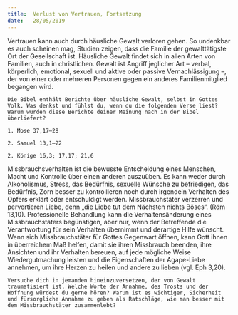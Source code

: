 ```yaml
---
title:  Verlust von Vertrauen, Fortsetzung
date:   28/05/2019
---
```


Vertrauen kann auch durch häusliche Gewalt verloren gehen. So undenkbar es auch scheinen mag, Studien zeigen, dass die Familie der gewalttätigste Ort der Gesellschaft ist. Häusliche Gewalt findet sich in allen Arten von Familien, auch in christlichen. Gewalt ist Angriff jeglicher Art – verbal, körperlich, emotional, sexuell und aktive oder passive Vernachlässigung –, der von einer oder mehreren Personen gegen ein anderes Familienmitglied begangen wird.

`Die Bibel enthält Berichte über häusliche Gewalt, selbst in Gottes Volk. Was denkst und fühlst du, wenn du die folgenden Verse liest? Warum wurden diese Berichte deiner Meinung nach in der Bibel überliefert?`

`1. Mose 37,17–28`

`2. Samuel 13,1–22`

`2. Könige 16,3; 17,17; 21,6`

Missbrauchsverhalten ist die bewusste Entscheidung eines Menschen, Macht und Kontrolle über einen anderen auszuüben. Es kann weder durch Alkoholismus, Stress, das Bedürfnis, sexuelle Wünsche zu befriedigen, das Bedürfnis, Zorn besser zu kontrollieren noch durch irgendein Verhalten des Opfers erklärt oder entschuldigt werden. Missbrauchstäter verzerren und pervertieren Liebe, denn „die Liebe tut dem Nächsten nichts Böses“. (Röm 13,10). Professionelle Behandlung kann die Verhaltensänderung eines Missbrauchstäters begünstigen, aber nur, wenn der Betreffende die Verantwortung für sein Verhalten übernimmt und derartige Hilfe wünscht. Wenn sich Missbrauchstäter für Gottes Gegenwart öffnen, kann Gott ihnen in überreichem Maß helfen, damit sie ihren Missbrauch beenden, ihre Ansichten und ihr Verhalten bereuen, auf jede mögliche Weise Wiedergutmachung leisten und die Eigenschaften der Agape-Liebe annehmen, um ihre Herzen zu heilen und andere zu lieben (vgl. Eph 3,20).

`Versuche dich in jemanden hineinzuversetzen, der von Gewalt traumatisiert ist. Welche Worte der Annahme, des Trosts und der Hoffnung würdest du gerne hören? Warum ist es wichtiger, Sicherheit und fürsorgliche Annahme zu geben als Ratschläge, wie man besser mit dem Missbrauchstäter zusammenlebt?`      
